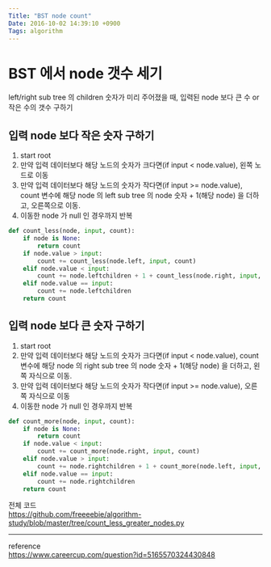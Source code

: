 ```yaml
---
Title: "BST node count"
Date: 2016-10-02 14:39:10 +0900
Tags: algorithm
---
```

# BST 에서 node 갯수 세기 
left/right sub tree 의 children 숫자가 미리 주어졌을 때, 입력된 node 보다 큰 수 or 작은 수의 갯수 구하기  

## 입력 node 보다 작은 숫자 구하기  
1. start root  
2. 만약 입력 데이터보다 해당 노드의 숫자가 크다면(if input < node.value), 왼쪽 노드로 이동  
3. 만약 입력 데이터보다 해당 노드의 숫자가 작다면(if input >= node.value), count 변수에 해당 node 의 left sub tree 의 node 숫자 + 1(해당 node) 을 더하고, 오른쪽으로 이동.  
4. 이동한 node 가 null 인 경우까지 반복  
```python 
def count_less(node, input, count):
    if node is None:
        return count
    if node.value > input:
        count += count_less(node.left, input, count)
    elif node.value < input:
        count += node.leftchildren + 1 + count_less(node.right, input, count)
    elif node.value == input:
        count += node.leftchildren
    return count
```
    
## 입력 node 보다 큰 숫자 구하기  
1. start root 
2. 만약 입력 데이터보다 해당 노드의 숫자가 크다면(if input < node.value), count 변수에 해당 node 의 right sub tree 의 node 숫자 + 1(해당 node) 을 더하고, 왼쪽 자식으로 이동. 
3. 만약 입력 데이터보다 해당 노드의 숫자가 작다면(if input >= node.value), 오른쪽 자식으로 이동 
4. 이동한 node 가 null 인 경우까지 반복 

```python
def count_more(node, input, count):
    if node is None:
        return count
    if node.value < input:
        count += count_more(node.right, input, count)
    elif node.value > input:
        count += node.rightchildren + 1 + count_more(node.left, input, count)
    elif node.value == input:
        count += node.rightchildren
    return count

```

전체 코드  
https://github.com/freeeebie/algorithm-study/blob/master/tree/count_less_greater_nodes.py

---
reference  
https://www.careercup.com/question?id=5165570324430848

